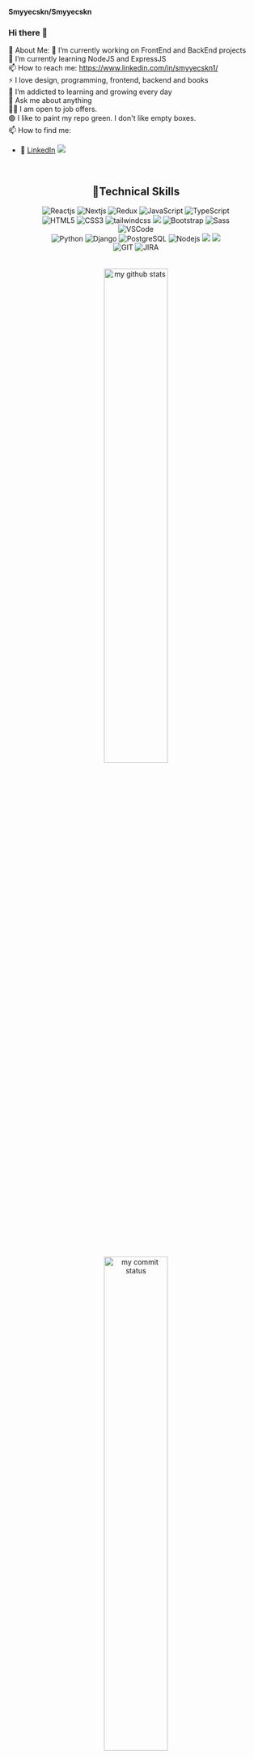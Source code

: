 **Smyyecskn/Smyyecskn**

### Hi there 👋
💫 About Me:
🔭 I’m currently working on FrontEnd and BackEnd projects </br>
🌱 I’m currently learning NodeJS and ExpressJS </br>
📫 How to reach me: https://www.linkedin.com/in/smyyecskn1/ </br>
⚡ I love design, programming, frontend, backend and books </br>
🌱 I’m addicted to learning and growing every day </br>
💬 Ask me about anything </br>
🤝🏻 I am open to job offers. </br>
🟢 I like to paint my repo green. I don't like empty boxes. </br>
 📫 How to find me: 
 - :office: [LinkedIn](https://www.linkedin.com/in/%Smyyecskn/)
![](https://komarev.com/ghpvc/?username=Smyyecskn)

<br>
<h2 align="center">🚀Technical Skills</h2>
<div align="center">
<img      src="https://img.shields.io/badge/React-20232A?style=for-the-badge&logo=react&logoColor=61DAFB"  alt="Reactjs"  />
<img src="https://img.shields.io/badge/Next-black?style=for-the-badge&logo=next.js&logoColor=white" alt="Nextjs"  />
<img src="https://img.shields.io/badge/redux-%23593d88.svg?style=for-the-badge&logo=redux&logoColor=white"  alt="Redux" />      
<img      src="https://img.shields.io/badge/JavaScript-323330?style=for-the-badge&logo=javascript&logoColor=F7DF1E"    alt="JavaScript"  />
<img      src="https://img.shields.io/badge/typescript-%23007ACC.svg?style=for-the-badge&logo=typescript&logoColor=white"  alt="TypeScript"  />
</br>
<img      src="https://img.shields.io/badge/HTML5-E34F26?style=for-the-badge&logo=html5&logoColor=white"        alt="HTML5"        />
<img
src="https://img.shields.io/badge/CSS3-1572B6?style=for-the-badge&logo=css3&logoColor=white"  alt="CSS3"     />
<img        src="https://img.shields.io/badge/tailwindcss-%2338B2AC.svg?style=for-the-badge&logo=tailwind-css&logoColor=white" alt="tailwindcss" />
<img 
src="https://img.shields.io/badge/MUI-%230081CB.svg?style=for-the-badge&logo=mui&logoColor=white" />
<img
src="https://img.shields.io/badge/Bootstrap-563D7C?style=for-the-badge&logo=bootstrap&logoColor=white" alt="Bootstrap" />
<img src="https://img.shields.io/badge/Sass-CC6699?style=for-the-badge&logo=sass&logoColor=white" alt="Sass"  />
</br>
<img  src="https://img.shields.io/badge/Visual_Studio_Code-0078D4?style=for-the-badge&logo=visual%20studio%20code&logoColor=white" alt="VSCode"  />
</br>
<img
src="https://img.shields.io/badge/Python-14354C?style=for-the-badge&logo=python&logoColor=white"         alt="Python"         />
<img        src="https://img.shields.io/badge/Django-092E20?style=for-the-badge&logo=django&logoColor=white"         alt="Django"         />
      <img         src="https://img.shields.io/badge/PostgreSQL-316192?style=for-the-badge&logo=postgresql&logoColor=white"         alt="PostgreSQL"         />
<img  src="https://img.shields.io/badge/Node.js-43853D?style=for-the-badge&logo=node.js&logoColor=white"         alt="Nodejs"         />
<img        src="https://img.shields.io/badge/express.js-%23404d59.svg?style=for-the-badge&logo=express&logoColor=%2361DAFB"        />
<img        src="https://img.shields.io/badge/MongoDB-%234ea94b.svg?style=for-the-badge&logo=mongodb&logoColor=white"        />
</br>
<img src="https://img.shields.io/badge/GIT-E44C30?style=for-the-badge&logo=git&logoColor=white" alt="GIT"
        />
<img src="https://img.shields.io/badge/Jira-0052CC?style=for-the-badge&logo=Jira&logoColor=white" alt="JIRA" />
 </br>
 </br>
 </br>

 <img src="https://github-readme-stats.vercel.app/api?username=Smyyecskn&theme=chartreuse-dark" alt="my github stats" width="50%"/>
  </br>
 

 <img src="https://github-readme-streak-stats.herokuapp.com/?user=Smyyecskn&theme=chartreuse-dark" alt="my commit status" width="50%" />

 <img src="https://github-readme-stats.vercel.app/api/top-langs/?username=Smyyecskn&theme=chartreuse-dark&layout=compact" alt="languages" width="50%">

![](https://media.giphy.com/media/iIqmM5tTjmpOB9mpbn/giphy.gif)
 </br>
 </br>
 </br>
[![My Skills](https://skillicons.dev/icons?i=c,python,ts,js,html,css,react,redux,nodejs,express,pug,jquery,sass,bootstrap,materialui,styledcomponents,tailwind,jest,nodejs,sqlite,postgres,vscode,postman,github,wordpress&theme=light&perline=5)](https://skillicons.dev)
 </br>
  </br>

 

<h2 align="center">My Top Projects</h2>
<table style="width:100%">
  <tr>
    <th>Repo Link</th>
    <th>Project Demo</th>
    <th>Stack</th>
    <th>Project Preview </th>
  </tr>

  <tr>
    <td><a href="https://github.com/Smyyecskn/stockApp">STOCK APP<a/></td>
    <td><a href="https://stock-app-v2-react-mui-tailwind-redux.netlify.app/">Stock App Link</a> </td>
    <td><p>React JS</p></td>
    <td  width="50%"><img src="https://github-production-user-asset-6210df.s3.amazonaws.com/144324576/307624070-14775817-ae16-426d-8a3e-5847a6871064.gif?X-Amz-Algorithm=AWS4-HMAC-SHA256&X-Amz-Credential=AKIAVCODYLSA53PQK4ZA%2F20240225%2Fus-east-1%2Fs3%2Faws4_request&X-Amz-Date=20240225T214043Z&X-Amz-Expires=300&X-Amz-Signature=f95442a24a80ab13bd13065dacda0ef94dea1882d437d64a09627d8756598acb&X-Amz-SignedHeaders=host&actor_id=144324576&key_id=0&repo_id=751892659"/></p></td>
  </tr>

 
   <tr>
    <td><a href="https://github.com/Smyyecskn/recipeApp">RECIPE APP<a/></td>
    <td><a href="https://recipe-app-with-firebase-and-react.netlify.app/">Demo Link</a> </td>
    <td><p>REACT FIREBASE</p></td>
    <td  width="50%"><img src="https://github.com/Smyyecskn/recipeApp"/></p></td>
  </tr>

  <tr>
    <td><a href="https://github.com/Smyyecskn/movie-app">MOVIE APP<a/></td>
    <td><a href="https://movie-app-with-firebase.netlify.app/">Demo Link</a> </td>
    <td><p>REACT TAILWIND FIREBASE</p></td>
    <td  width="50%"><img src="https://movie-app-with-firebase.netlify.app/"/></p></td>
  </tr>
    <tr>
    <td><a href="https://github.com/Smyyecskn/Gulstore">E-COMMERCE APP<a/></td>
    <td><a href="https://cskn-store-with-react.netlify.app/">Demo Link</a> </td>
    <td><p>REACT TAILWIND </p></td>
    <td  width="50%"><img src="https://github.com/Smyyecskn/Gulstore"/></p></td>
     </tr>   
   
  <tr>
    <td><a href="https://github.com/Smyyecskn/hospital-app">APPOINTMENT APP FOR HOSPITALS<a/></td>
    <td><a href="https://cskn-hospital.netlify.app/">Demo Link</a> </td>
    <td><p>REACT BOOTSTRAP APP </p></td>
    <td  width="50%"><img src="https://github.com/Smyyecskn/hospital-app"/></p></td>
  </tr>
 
  
    

      
</table>



</div>




 


